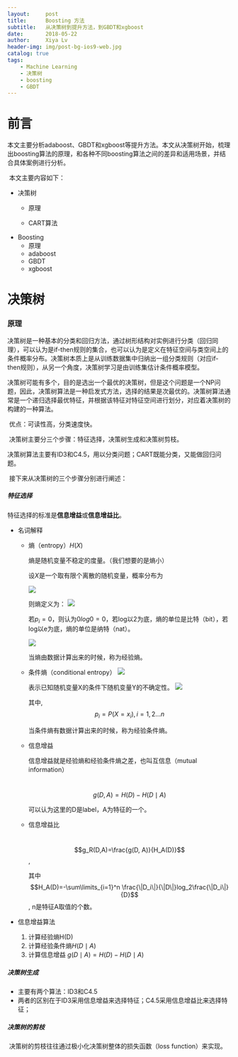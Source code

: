 ```yaml
---
layout:     post
title:      Boosting 方法
subtitle:   从决策树到提升方法，到GBDT和xgboost
date:       2018-05-22
author:     Xiya Lv
header-img: img/post-bg-ios9-web.jpg
catalog: true
tags:
    - Machine Learning
    - 决策树
    - boosting
    - GBDT
---
```


# 前言

​	本文主要分析adaboost、GBDT和xgboost等提升方法。本文从决策树开始，梳理出boosting算法的原理，和各种不同boosting算法之间的差异和适用场景，并结合具体案例进行分析。

​	本文主要内容如下：

  - 决策树
      - 原理

      - CART算法
- Boosting
  - 原理
  - adaboost
  - GBDT
  - xgboost

# 决策树

### 原理

​	决策树是一种基本的分类和回归方法，通过树形结构对实例进行分类（回归同理），可以认为是if-then规则的集合，也可以认为是定义在特征空间与类空间上的条件概率分布。决策树本质上是从训练数据集中归纳出一组分类规则（对应if-then规则），从另一个角度，决策树学习是由训练集估计条件概率模型。

​	决策树可能有多个，目的是选出一个最优的决策树，但是这个问题是一个NP问题，因此，决策树算法是一种启发式方法，选择的结果是次最优的。决策树算法通常是一个递归选择最优特征，并根据该特征对特征空间进行划分，对应着决策树的构建的一种算法。

​	优点：可读性高，分类速度快。

​	决策树主要分三个步骤：特征选择，决策树生成和决策树剪枝。

​	决策树算法主要有ID3和C4.5，用以分类问题；CART既能分类，又能做回归问题。

​	接下来从决策树的三个步骤分别进行阐述：

##### 特征选择

​	特征选择的标准是**信息增益**或**信息增益比**。

- 名词解释

  - 熵（entropy）$H(X)$

    熵是随机变量不稳定的度量。（我们想要的是熵小）
    
    设$X$是一个取有限个离散的随机变量，概率分布为
    
    <img src="http://latex.codecogs.com/gif.latex?P(X=x_i)=p_i, i=1,2…n" />
    
    则熵定义为：
    <img src="http://latex.codecogs.com/gif.latex?H(X)=-\sum \limits_{i=1}^n p_ilogp_i" />
    
    若$p_i=0$，则认为$0log0=0$，若log以2为底，熵的单位是比特（bit），若log以e为底，熵的单位是纳特（nat）。
    
    <img src="http://latex.codecogs.com/gif.latex?0 \leq H(X) \leq logn" />
    
    当熵由数据计算出来的时候，称为经验熵。

  - 条件熵（conditional entropy）
    <img src="http://latex.codecogs.com/gif.latex?H(Y|X)" />

    表示已知随机变量X的条件下随机变量Y的不确定性。
    <img src="http://latex.codecogs.com/gif.latex?H(Y|X)=\sum \limits_{i=1}^np_iH(Y|X=x_i)" />
    
    其中,  $$p_i=P(X=x_i), i=1,2…n$$
    
    当条件熵有数据计算出来的时候，称为经验条件熵。

  - 信息增益

    信息增益就是经验熵和经验条件熵之差，也叫互信息（mutual information）

    ​	$$g(D,A) = H(D)-H(D \mid A)$$

    可以认为这里的D是label，A为特征的一个。

  - 信息增益比

    ​	$$g_R(D,A)=\frac{g(D, A)}{H_A(D)}$$,

    其中$$H_A(D)=-\sum\limits_{i=1}^n \frac{\|D_i\|}{\|D\|}log_2\frac{\|D_i\|}{D}$$, n是特征A取值的个数。

- 信息增益算法

  1. 计算经验熵H(D)
  2. 计算经验条件熵$H(D \mid A)$
  3. 计算信息增益 $g(D \mid A) = H(D) - H(D \mid A)$

##### 决策树生成

- 主要有两个算法：ID3和C4.5
- 两者的区别在于ID3采用信息增益来选择特征；C4.5采用信息增益比来选择特征；

##### 决策树的剪枝

​	决策树的剪枝往往通过极小化决策树整体的损失函数（loss function）来实现。










